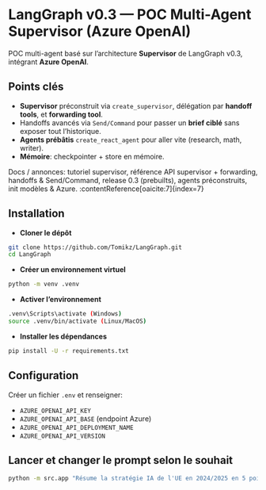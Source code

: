 # LangGraph v0.3 — POC Multi-Agent Supervisor (Azure OpenAI)

POC multi-agent basé sur l’architecture **Supervisor** de LangGraph v0.3, intégrant **Azure OpenAI**.

## Points clés
- **Supervisor** préconstruit via `create_supervisor`, délégation par **handoff tools**, et **forwarding tool**.  
- Handoffs avancés via `Send/Command` pour passer un **brief ciblé** sans exposer tout l’historique.  
- **Agents prébâtis** `create_react_agent` pour aller vite (research, math, writer).  
- **Mémoire**: checkpointer + store en mémoire.

Docs / annonces: tutoriel supervisor, référence API supervisor + forwarding, handoffs & Send/Command, release 0.3 (prebuilts), agents préconstruits, init modèles & Azure. :contentReference[oaicite:7]{index=7}

## Installation
- **Cloner le dépôt**
```bash
git clone https://github.com/Tomikz/LangGraph.git
cd LangGraph
```
- **Créer un environnement virtuel**
```bash
python -m venv .venv
```
- **Activer l’environnement**
```bash
.venv\Scripts\activate (Windows)
source .venv/bin/activate (Linux/MacOS)
```
- **Installer les dépendances**
```bash
pip install -U -r requirements.txt
```
## Configuration
Créer un fichier `.env` et renseigner:
- `AZURE_OPENAI_API_KEY`
- `AZURE_OPENAI_API_BASE` (endpoint Azure)
- `AZURE_OPENAI_API_DEPLOYMENT_NAME`
- `AZURE_OPENAI_API_VERSION`

## Lancer et changer le prompt selon le souhait
```bash
python -m src.app "Résume la stratégie IA de l'UE en 2024/2025 en 5 points, cite les sources, et évalue l'impact économique."
